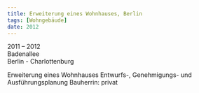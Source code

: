 ```yaml
---
title: Erweiterung eines Wohnhauses, Berlin
tags: [Wohngebäude]
date: 2012
---
```

2011 – 2012<br/>
Badenallee<br/>
Berlin - Charlottenburg 

Erweiterung eines Wohnhauses
Entwurfs-, Genehmigungs- und Ausführungsplanung
Bauherrin: privat
